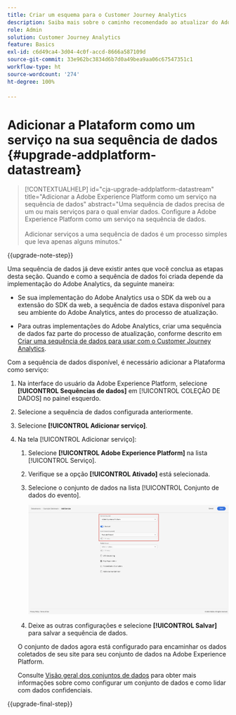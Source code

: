 ```yaml
---
title: Criar um esquema para o Customer Journey Analytics
description: Saiba mais sobre o caminho recomendado ao atualizar do Adobe Analytics para o Customer Journey Analytics
role: Admin
solution: Customer Journey Analytics
feature: Basics
exl-id: c6d49ca4-3d04-4c0f-accd-8666a587109d
source-git-commit: 33e962bc3834d6b7d0a49bea9aa06c67547351c1
workflow-type: ht
source-wordcount: '274'
ht-degree: 100%

---
```


# Adicionar a Plataform como um serviço na sua sequência de dados {#upgrade-addplatform-datastream}

<!-- markdownlint-disable MD034 -->

>[!CONTEXTUALHELP]
>id="cja-upgrade-addplatform-datastream"
>title="Adicionar a Adobe Experience Platform como um serviço na sequência de dados"
>abstract="Uma sequência de dados precisa de um ou mais serviços para o qual enviar dados. Configure a Adobe Experience Platform como um serviço na sequência de dados.<br><br>Adicionar serviços a uma sequência de dados é um processo simples que leva apenas alguns minutos."

<!-- markdownlint-enable MD034 -->

{{upgrade-note-step}}

<!-- Should we single source this instead of duplicate it? The following steps were copied from: /help/data-ingestion/aepwebsdk.md-->

Uma sequência de dados já deve existir antes que você conclua as etapas desta seção. Quando e como a sequência de dados foi criada depende da implementação do Adobe Analytics, da seguinte maneira:

* Se sua implementação do Adobe Analytics usa o SDK da web ou a extensão do SDK da web, a sequência de dados estava disponível para seu ambiente do Adobe Analytics, antes do processo de atualização.

* Para outras implementações do Adobe Analytics, criar uma sequência de dados faz parte do processo de atualização, conforme descrito em [Criar uma sequência de dados para usar com o Customer Journey Analytics](/help/getting-started/cja-upgrade/cja-upgrade-datastream.md).

Com a sequência de dados disponível, é necessário adicionar a Plataforma como serviço:

1. Na interface do usuário da Adobe Experience Platform, selecione **[!UICONTROL Sequências de dados]** em [!UICONTROL COLEÇÃO DE DADOS] no painel esquerdo.

1. Selecione a sequência de dados configurada anteriormente. <!--true?-->

1. Selecione **[!UICONTROL Adicionar serviço]**.

1. Na tela [!UICONTROL Adicionar serviço]:

   1. Selecione **[!UICONTROL Adobe Experience Platform]** na lista [!UICONTROL Serviço].

   1. Verifique se a opção **[!UICONTROL Ativado]** está selecionada.

   1. Selecione o conjunto de dados na lista [!UICONTROL Conjunto de dados do evento].

      ![Serviço da AEP de sequência de dados](./assets/datastream-aep-service.png)

   1. Deixe as outras configurações e selecione **[!UICONTROL Salvar]** para salvar a sequência de dados.

   O conjunto de dados agora está configurado para encaminhar os dados coletados de seu site para seu conjunto de dados na Adobe Experience Platform.

   Consulte [Visão geral dos conjuntos de dados](https://experienceleague.adobe.com/docs/experience-platform/datastreams/overview.html?lang=pt-BR) para obter mais informações sobre como configurar um conjunto de dados e como lidar com dados confidenciais.

{{upgrade-final-step}}
